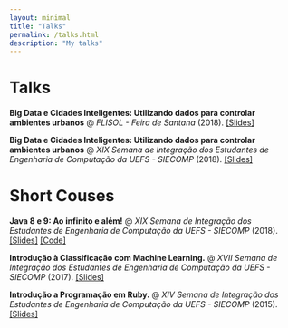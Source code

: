```yaml
---
layout: minimal
title: "Talks"
permalink: /talks.html
description: "My talks"
---
```

Talks
======
**Big Data e Cidades Inteligentes: Utilizando dados para controlar ambientes urbanos** @ *FLISOL - Feira de Santana* (2018). [[Slides]](https://drive.google.com/open?id=1AR7b7rOF-knmwQG82lEIo0BIzY1SBzJ9)


**Big Data e Cidades Inteligentes: Utilizando dados para controlar ambientes urbanos** @ *XIX Semana de Integração dos Estudantes de Engenharia de Computação da UEFS - SIECOMP* (2018). [[Slides]](https://drive.google.com/file/d/1OxXBPzczZ9UkRtBPJjKkbvUzLzeHT0FU/view?usp=sharing)


Short Couses
======
**Java 8 e 9: Ao infinito e além!** @ *XIX Semana de Integração dos Estudantes de Engenharia de Computação da UEFS - SIECOMP* (2018). [[Slides]](https://drive.google.com/file/d/1oF3Aq67d7_6pBsRY349au7GsqcpXY1Kg/view?usp=sharing) [[Code]](https://github.com/WandSilva/workshop_java_8_9)

**Introdução à Classificação com Machine Learning.** @ *XVII Semana de Integração dos Estudantes de Engenharia de Computação da UEFS - SIECOMP* (2017). [[Slides]](https://drive.google.com/open?id=19snlfeSMIeGk6LyosdlcVy0BFA4vy9RK)

**Introdução a Programação em Ruby.** @ *XIV Semana de Integração dos Estudantes de Engenharia de Computação da UEFS - SIECOMP* (2015). [[Slides]](https://drive.google.com/open?id=1hKoGPuwRAa5wblQSfbYMKBxHWSqNPcMW)